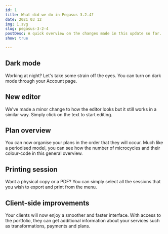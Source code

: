 ```yaml
---
id: 1
title: What did we do in Pegasus 3.2.4?
date: 2021 03 12
img: 1.svg
slug: pegasus-3-2-4
postDesc: A quick overview on the changes made in this update so far.
show: true

---
```


## Dark mode

Working at night? Let's take some strain off the eyes. You can turn on dark mode through your Account page.

## New editor

We've made a minor change to how the editor looks but it still works in a similar way. Simply click on the text to start editing.

## Plan overview

You can now organise your plans in the order that they will occur. Much like a periodised model, you can see how the number of microcycles and their colour-code in this general overview.

## Printing session

Want a physical copy or a PDF? You can simply select all the sessions that you wish to export and print from the menu.

## Client-side improvements

Your clients will now enjoy a smoother and faster interface. With access to the portfolio, they can get additional information about your services such as transformations, payments and plans.
